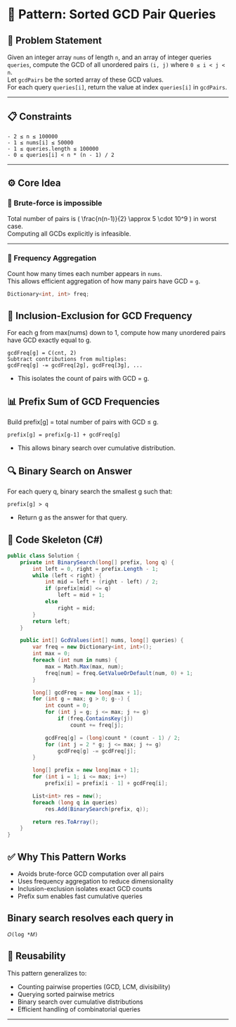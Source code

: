 # 🧠 Pattern: Sorted GCD Pair Queries

## 📌 Problem Statement

Given an integer array `nums` of length `n`, and an array of integer queries `queries`, compute the GCD of all unordered pairs `(i, j)` where `0 ≤ i < j < n`.  
Let `gcdPairs` be the sorted array of these GCD values.  
For each query `queries[i]`, return the value at index `queries[i]` in `gcdPairs`.

---

## 📋 Constraints
```
- 2 ≤ n ≤ 100000  
- 1 ≤ nums[i] ≤ 50000  
- 1 ≤ queries.length ≤ 100000  
- 0 ≤ queries[i] < n * (n - 1) / 2
```
---

## ⚙️ Core Idea

### 🔁 Brute-force is impossible

Total number of pairs is \( \frac{n(n-1)}{2} \approx 5 \cdot 10^9 \) in worst case.  
Computing all GCDs explicitly is infeasible.

---

### 🧮 Frequency Aggregation

Count how many times each number appears in `nums`.  
This allows efficient aggregation of how many pairs have GCD = `g`.

```csharp
Dictionary<int, int> freq;
```

## 📐 Inclusion-Exclusion for GCD Frequency
For each g from max(nums) down to 1, compute how many unordered pairs have GCD exactly equal to g.
```
gcdFreq[g] = C(cnt, 2)  
Subtract contributions from multiples:  
gcdFreq[g] -= gcdFreq[2g], gcdFreq[3g], ...
```

- This isolates the count of pairs with GCD = g.

## 📊 Prefix Sum of GCD Frequencies
Build prefix[g] = total number of pairs with GCD ≤ g.
```
prefix[g] = prefix[g-1] + gcdFreq[g]
```
- This allows binary search over cumulative distribution.

## 🔍 Binary Search on Answer
For each query q, binary search the smallest g such that:
```
prefix[g] > q
```
- Return g as the answer for that query.

## 🧱 Code Skeleton (C#)

```csharp
public class Solution {
    private int BinarySearch(long[] prefix, long q) {
        int left = 0, right = prefix.Length - 1;
        while (left < right) {
            int mid = left + (right - left) / 2;
            if (prefix[mid] <= q)
                left = mid + 1;
            else
                right = mid;
        }
        return left;
    }

    public int[] GcdValues(int[] nums, long[] queries) {
        var freq = new Dictionary<int, int>();
        int max = 0;
        foreach (int num in nums) {
            max = Math.Max(max, num);
            freq[num] = freq.GetValueOrDefault(num, 0) + 1;
        }

        long[] gcdFreq = new long[max + 1];
        for (int g = max; g > 0; g--) {
            int count = 0;
            for (int j = g; j <= max; j += g)
                if (freq.ContainsKey(j))
                    count += freq[j];

            gcdFreq[g] = (long)count * (count - 1) / 2;
            for (int j = 2 * g; j <= max; j += g)
                gcdFreq[g] -= gcdFreq[j];
        }

        long[] prefix = new long[max + 1];
        for (int i = 1; i <= max; i++)
            prefix[i] = prefix[i - 1] + gcdFreq[i];

        List<int> res = new();
        foreach (long q in queries)
            res.Add(BinarySearch(prefix, q));

        return res.ToArray();
    }
}
```

## ✅ Why This Pattern Works

- Avoids brute-force GCD computation over all pairs
- Uses frequency aggregation to reduce dimensionality
- Inclusion-exclusion isolates exact GCD counts
- Prefix sum enables fast cumulative queries


## Binary search resolves each query in 
```
𝑂(log *𝑀)
```

## 🔁 Reusability
This pattern generalizes to:


- Counting pairwise properties (GCD, LCM, divisibility)
- Querying sorted pairwise metrics
- Binary search over cumulative distributions
- Efficient handling of combinatorial queries




---

